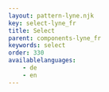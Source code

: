 ```yaml
---
layout: pattern-lyne.njk
key: select-lyne_fr
title: Select
parent: components-lyne_fr
keywords: select
order: 330
availablelanguages: 
    - de
    - en
---
```

